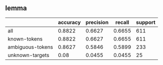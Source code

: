 
## lemma

|                  | accuracy | precision | recall | support |
|------------------|----------|-----------|--------|---------|
| all              | 0.8822   | 0.6627    | 0.6655 | 611     |
| known-tokens     | 0.8822   | 0.6627    | 0.6655 | 611     |
| ambiguous-tokens | 0.8627   | 0.5846    | 0.5899 | 233     |
| unknown-targets  | 0.08     | 0.0455    | 0.0455 | 25      |

